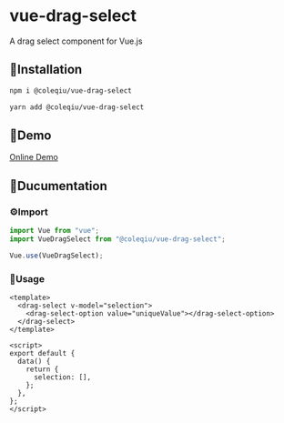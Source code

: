 # vue-drag-select
A drag select component for Vue.js

## 🔧Installation
```bash
npm i @coleqiu/vue-drag-select
```

```bash
yarn add @coleqiu/vue-drag-select
```

## 📘Demo
[Online Demo](https://credred.github.io/vue-drag-select/)

## 📖Ducumentation
### ⚙Import
```javascript
import Vue from "vue";
import VueDragSelect from "@coleqiu/vue-drag-select";

Vue.use(VueDragSelect);
```

### 🚀Usage
```vue
<template>
  <drag-select v-model="selection">
    <drag-select-option value="uniqueValue"></drag-select-option>
  </drag-select>
</template>

<script>
export default {
  data() {
    return {
      selection: [],
    };
  },
};
</script>
```
